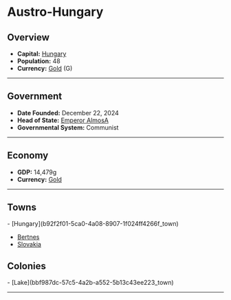 <!--UNDEDITED FILE, remove this entire line if this file has been edited!-->
# <!--NAME-->Austro-Hungary<!--NAME-->

## Overview

- **Capital:** <!--CAPITAL_LINK-->[Hungary](b92f2f01-5ca0-4a08-8907-1f024ff4266f_town)<!--CAPITAL_LINK-->
- **Population:** <!--POPULATION-->48<!--POPULATION-->
- **Currency:** <!--CURRENCY_LINK-->[Gold](Gold_currency)<!--CURRENCY_LINK--> (<!--CURRENCY_ABV-->G<!--CURRENCY_ABV-->)

---

## Government

- **Date Founded:** <!--FOUNDED-->December 22, 2024<!--FOUNDED-->
- **Head of State:** <!--LEADER_TITLE_LINK-->[Emperor AlmosA](AlmosA_user)<!--LEADER_TITLE_LINK-->
- **Governmental System:** <!--GOVERNMENT-->Communist<!--GOVERNMENT-->

---

## Economy

- **GDP:** <!--GDP-->14,479g<!--GDP-->
- **Currency:** <!--CURRENCY_LINK-->[Gold](Gold_currency)<!--CURRENCY_LINK-->

---

## Towns

<!--TOWNS-->- [Hungary](b92f2f01-5ca0-4a08-8907-1f024ff4266f_town)
- [Bertnes](ca8cf405-c542-4eea-81c4-c50f8c0e9379_town)
- [Slovakia](0285a3b4-e5c0-450a-ad3e-c1a8b041a9b6_town)<!--TOWNS-->

## Colonies

<!--COLONIES-->- [Lake](bbf987dc-57c5-4a2b-a552-5b13c43ee223_town)<!--COLONIES-->

---